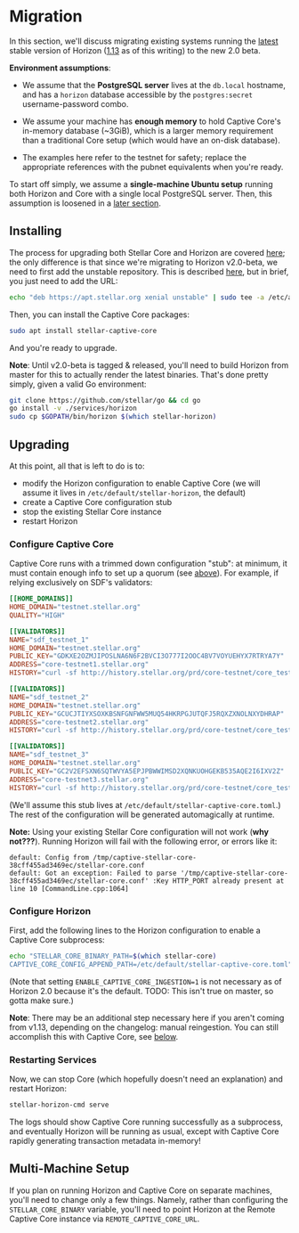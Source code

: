 # Migration 
In this section, we'll discuss migrating existing systems running the [latest](https://github.com/stellar/go/releases/latest) stable version of Horizon ([1.13](https://github.com/stellar/go/releases/tag/horizon-v1.13.0) as of this writing) to the new 2.0 beta. 

**Environment assumptions**:

  - We assume that the **PostgreSQL server** lives at the `db.local` hostname, and has a `horizon` database accessible by the `postgres:secret` username-password combo.

  - We assume your machine has **enough memory** to hold Captive Core's in-memory database (~3GiB), which is a larger memory requirement than a traditional Core setup (which would have an on-disk database).

  - The examples here refer to the testnet for safety; replace the appropriate references with the pubnet equivalents when you're ready.

To start off simply, we assume a **single-machine Ubuntu setup** running both Horizon and Core with a single local PostgreSQL server. Then, this assumption is loosened in a [later section](#multi-machine-setup).


## Installing
The process for upgrading both Stellar Core and Horizon are covered [here](https://github.com/stellar/packages/blob/master/docs/upgrading.md#upgrading); the only difference is that since we're migrating to Horizon v2.0-beta, we need to first add the unstable repository. This is described [here](https://github.com/stellar/packages/blob/master/docs/adding-the-sdf-stable-repository-to-your-system.md#adding-the-bleeding-edge-unstable-repository), but in brief, you just need to add the URL:

```bash
echo "deb https://apt.stellar.org xenial unstable" | sudo tee -a /etc/apt/sources.list.d/SDF-unstable.list
```

Then, you can install the Captive Core packages:

```bash
sudo apt install stellar-captive-core
```

And you're ready to upgrade.

**Note**: Until v2.0-beta is tagged & released, you'll need to build Horizon from master for this to actually render the latest binaries. That's done pretty simply, given a valid Go environment:

```bash
git clone https://github.com/stellar/go && cd go
go install -v ./services/horizon
sudo cp $GOPATH/bin/horizon $(which stellar-horizon)
```


## Upgrading
At this point, all that is left to do is to:

 - modify the Horizon configuration to enable Captive Core (we will assume it lives in `/etc/default/stellar-horizon`, the default)
 - create a Captive Core configuration stub
 - stop the existing Stellar Core instance
 - restart Horizon

### Configure Captive Core
Captive Core runs with a trimmed down configuration "stub": at minimum, it must contain enough info to set up a quorum (see [above](#todo-fons-section-link)). For example, if relying exclusively on SDF's validators:

```toml
[[HOME_DOMAINS]]
HOME_DOMAIN="testnet.stellar.org"
QUALITY="HIGH"

[[VALIDATORS]]
NAME="sdf_testnet_1"
HOME_DOMAIN="testnet.stellar.org"
PUBLIC_KEY="GDKXE2OZMJIPOSLNA6N6F2BVCI3O777I2OOC4BV7VOYUEHYX7RTRYA7Y"
ADDRESS="core-testnet1.stellar.org"
HISTORY="curl -sf http://history.stellar.org/prd/core-testnet/core_testnet_001/{0} -o {1}"

[[VALIDATORS]]
NAME="sdf_testnet_2"
HOME_DOMAIN="testnet.stellar.org"
PUBLIC_KEY="GCUCJTIYXSOXKBSNFGNFWW5MUQ54HKRPGJUTQFJ5RQXZXNOLNXYDHRAP"
ADDRESS="core-testnet2.stellar.org"
HISTORY="curl -sf http://history.stellar.org/prd/core-testnet/core_testnet_002/{0} -o {1}"

[[VALIDATORS]]
NAME="sdf_testnet_3"
HOME_DOMAIN="testnet.stellar.org"
PUBLIC_KEY="GC2V2EFSXN6SQTWVYA5EPJPBWWIMSD2XQNKUOHGEKB535AQE2I6IXV2Z"
ADDRESS="core-testnet3.stellar.org"
HISTORY="curl -sf http://history.stellar.org/prd/core-testnet/core_testnet_003/{0} -o {1}"
```

(We'll assume this stub lives at `/etc/default/stellar-captive-core.toml`.) The rest of the configuration will be generated automagically at runtime.

**Note:** Using your existing Stellar Core configuration will not work (**why not???**). Running Horizon will fail with the following error, or errors like it:

    default: Config from /tmp/captive-stellar-core-38cff455ad3469ec/stellar-core.conf
    default: Got an exception: Failed to parse '/tmp/captive-stellar-core-38cff455ad3469ec/stellar-core.conf' :Key HTTP_PORT already present at line 10 [CommandLine.cpp:1064]

### Configure Horizon
First, add the following lines to the Horizon configuration to enable a Captive Core subprocess:

```bash
echo "STELLAR_CORE_BINARY_PATH=$(which stellar-core)
CAPTIVE_CORE_CONFIG_APPEND_PATH=/etc/default/stellar-captive-core.toml" | sudo tee -a /etc/default/stellar-horizon
```

(Note that setting `ENABLE_CAPTIVE_CORE_INGESTION=1` is not necessary as of Horizon 2.0 because it's the default. TODO: This isn't true on master, so gotta make sure.)


**Note**: There may be an additional step necessary here if you aren't coming from v1.13, depending on the changelog: manual reingestion. You can still accomplish this with Captive Core, see [below](#reingestion).


### Restarting Services
Now, we can stop Core (which hopefully doesn't need an explanation) and restart Horizon:

```bash
stellar-horizon-cmd serve
```

The logs should show Captive Core running successfully as a subprocess, and eventually Horizon will be running as usual, except with Captive Core rapidly generating transaction metadata in-memory!


## Multi-Machine Setup
If you plan on running Horizon and Captive Core on separate machines, you'll need to change only a few things. Namely, rather than configuring the `STELLAR_CORE_BINARY` variable, you'll need to point Horizon at the Remote Captive Core instance via `REMOTE_CAPTIVE_CORE_URL`.
